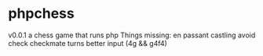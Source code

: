 # phpchess
v0.0.1
a chess game that runs php
Things missing:
en passant
castling
avoid check
checkmate
turns
better input (4g && g4f4)